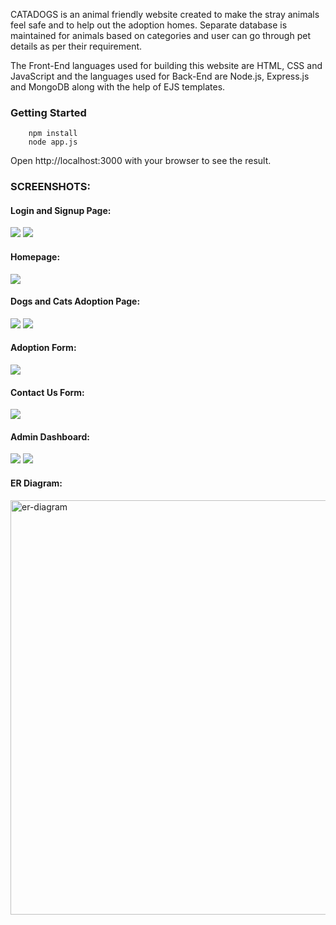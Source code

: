 CATADOGS is an animal friendly website created to make the stray animals feel safe and to help out the adoption homes. Separate database is maintained for animals based on categories and user can go through pet details as per their requirement.

The Front-End languages used for building this website are HTML, CSS and JavaScript and the languages used for Back-End are Node.js, Express.js and MongoDB along with the help of EJS templates.

### Getting Started
``` 
    npm install 
    node app.js
```

Open http://localhost:3000 with your browser to see the result.

### SCREENSHOTS:

#### Login and Signup Page:
![](screenshots/login.png)
![](screenshots/signup.png)

#### Homepage:
![](screenshots/homepage.png)

#### Dogs and Cats Adoption Page:
![](screenshots/adoptdog.png)
![](screenshots/adoptcat.png)

#### Adoption Form:
![](screenshots/adoptionform.png)

#### Contact Us Form:
![](screenshots/contactus.png)

#### Admin Dashboard:
![](screenshots/admindog.png)
![](screenshots/admincat.png)

#### ER Diagram:
<img width="663" alt="er-diagram" src="https://user-images.githubusercontent.com/105939674/221400147-7f9b1347-2bf9-4e39-9975-1d025403f2e9.png">
